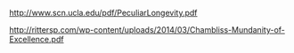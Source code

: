 http://www.scn.ucla.edu/pdf/PeculiarLongevity.pdf

http://rittersp.com/wp-content/uploads/2014/03/Chambliss-Mundanity-of-Excellence.pdf
